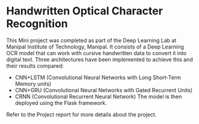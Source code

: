 # Handwritten Optical Character Recognition 
This Mini project was completed as part of the Deep Learning Lab at Manipal Institute of Technology, Manipal.
It consists of a Deep Learning OCR model that can work with cursive handwritten data to convert it into digital text. Three architectures have been implemented to achieve this and their results compared: 
* CNN+LSTM (Convolutional Neural Networks with Long Short-Term Memory units)
* CNN+GRU (Convolutional Neural Networks with Gated Recurrent Units)
* CRNN (Convolutional Recurrent Neural Network)
The model is then deployed using the Flask framework.

Refer to the Project report for more details about the project.
